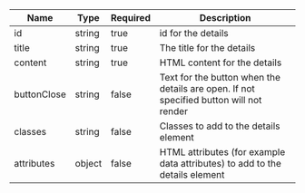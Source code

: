 | Name        | Type   | Required | Description                                                                            |
| ----------- | ------ | -------- | -------------------------------------------------------------------------------------- |
| id          | string | true     | id for the details                                                                     |
| title       | string | true     | The title for the details                                                              |
| content     | string | true     | HTML content for the details                                                           |
| buttonClose | string | false    | Text for the button when the details are open. If not specified button will not render |
| classes     | string | false    | Classes to add to the details element                                                  |
| attributes  | object | false    | HTML attributes (for example data attributes) to add to the details element            |
